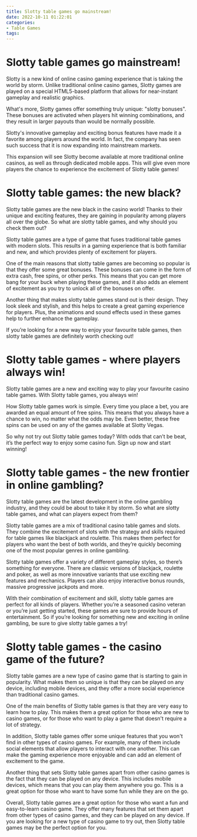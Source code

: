```yaml
---
title: Slotty table games go mainstream!
date: 2022-10-11 01:22:01
categories:
- Table Games
tags:
---
```



#  Slotty table games go mainstream!

Slotty is a new kind of online casino gaming experience that is taking the world by storm. Unlike traditional online casino games, Slotty games are played on a special HTML5-based platform that allows for near-instant gameplay and realistic graphics.

What's more, Slotty games offer something truly unique: "slotty bonuses". These bonuses are activated when players hit winning combinations, and they result in larger payouts than would be normally possible.

Slotty's innovative gameplay and exciting bonus features have made it a favorite among players around the world. In fact, the company has seen such success that it is now expanding into mainstream markets.

This expansion will see Slotty become available at more traditional online casinos, as well as through dedicated mobile apps. This will give even more players the chance to experience the excitement of Slotty table games!

#  Slotty table games: the new black?

Slotty table games are the new black in the casino world! Thanks to their unique and exciting features, they are gaining in popularity among players all over the globe. So what are slotty table games, and why should you check them out?

Slotty table games are a type of game that fuses traditional table games with modern slots. This results in a gaming experience that is both familiar and new, and which provides plenty of excitement for players.

One of the main reasons that slotty table games are becoming so popular is that they offer some great bonuses. These bonuses can come in the form of extra cash, free spins, or other perks. This means that you can get more bang for your buck when playing these games, and it also adds an element of excitement as you try to unlock all of the bonuses on offer.

Another thing that makes slotty table games stand out is their design. They look sleek and stylish, and this helps to create a great gaming experience for players. Plus, the animations and sound effects used in these games help to further enhance the gameplay.

If you’re looking for a new way to enjoy your favourite table games, then slotty table games are definitely worth checking out!

#  Slotty table games - where players always win!

Slotty table games are a new and exciting way to play your favourite casino table games. With Slotty table games, you always win!

How Slotty table games work is simple. Every time you place a bet, you are awarded an equal amount of free spins. This means that you always have a chance to win, no matter what the odds may be. Even better, these free spins can be used on any of the games available at Slotty Vegas.

So why not try out Slotty table games today? With odds that can’t be beat, it’s the perfect way to enjoy some casino fun. Sign up now and start winning!

#  Slotty table games - the new frontier in online gambling?

Slotty table games are the latest development in the online gambling industry, and they could be about to take it by storm. So what are slotty table games, and what can players expect from them?

Slotty table games are a mix of traditional casino table games and slots. They combine the excitement of slots with the strategy and skills required for table games like blackjack and roulette. This makes them perfect for players who want the best of both worlds, and they’re quickly becoming one of the most popular genres in online gambling.

Slotty table games offer a variety of different gameplay styles, so there’s something for everyone. There are classic versions of blackjack, roulette and poker, as well as more innovative variants that use exciting new features and mechanics. Players can also enjoy interactive bonus rounds, massive progressive jackpots and more.

With their combination of excitement and skill, slotty table games are perfect for all kinds of players. Whether you’re a seasoned casino veteran or you’re just getting started, these games are sure to provide hours of entertainment. So if you’re looking for something new and exciting in online gambling, be sure to give slotty table games a try!

#  Slotty table games - the casino game of the future?

Slotty table games are a new type of casino game that is starting to gain in popularity. What makes them so unique is that they can be played on any device, including mobile devices, and they offer a more social experience than traditional casino games.

One of the main benefits of Slotty table games is that they are very easy to learn how to play. This makes them a great option for those who are new to casino games, or for those who want to play a game that doesn't require a lot of strategy.

In addition, Slotty table games offer some unique features that you won't find in other types of casino games. For example, many of them include social elements that allow players to interact with one another. This can make the gaming experience more enjoyable and can add an element of excitement to the game.

Another thing that sets Slotty table games apart from other casino games is the fact that they can be played on any device. This includes mobile devices, which means that you can play them anywhere you go. This is a great option for those who want to have some fun while they are on the go.

Overall, Slotty table games are a great option for those who want a fun and easy-to-learn casino game. They offer many features that set them apart from other types of casino games, and they can be played on any device. If you are looking for a new type of casino game to try out, then Slotty table games may be the perfect option for you.
